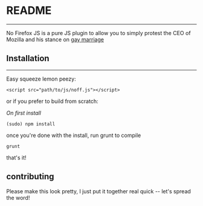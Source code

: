 # README
-----
No Firefox JS is a pure JS plugin to allow you to simply protest the CEO of Mozilla and his stance on [gay marriage](http://techcrunch.com/2014/03/31/okcupid-offers-firefox-visitors-links-to-alternate-browsers-to-protest-new-mozilla-ceo/)

## Installation
-----
Easy squeeze lemon peezy:
  
  `<script src="path/to/js/noff.js"></script>`

or if you prefer to build from scratch:

_On first install_

  `(sudo) npm install`

once you're done with the install, run grunt to compile

  `grunt`
  
that's it!

## contributing
Please make this look pretty, I just put it together real quick -- let's spread the word!
